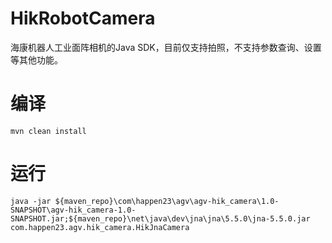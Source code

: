 # HikRobotCamera
海康机器人工业面阵相机的Java SDK，目前仅支持拍照，不支持参数查询、设置等其他功能。

# 编译
```
mvn clean install
```

# 运行

```
java -jar ${maven_repo}\com\happen23\agv\agv-hik_camera\1.0-SNAPSHOT\agv-hik_camera-1.0-SNAPSHOT.jar;${maven_repo}\net\java\dev\jna\jna\5.5.0\jna-5.5.0.jar com.happen23.agv.hik_camera.HikJnaCamera
```
